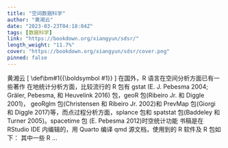 ```yaml
---
title: "空间数据科学"
author: "黄湘云"
date: "2023-03-23T04:18:04Z"
tags: [数据科学]
link: "https://bookdown.org/xiangyun/sdsr/"
length_weight: "11.7%"
cover: "https://bookdown.org/xiangyun/sdsr/cover.png"
pinned: false
---
```


黄湘云 \[
\def\bm#1{{\boldsymbol #1}}
\] 在国外，R 语言在空间分析方面已有一些著作 在地统计分析方面，比较流行的 R 包有 gstat (E. J. Pebesma 2004; Gräler, Pebesma, 和 Heuvelink 2016) 包，geoR 包(Ribeiro Jr. 和 Diggle 2001)， geoRglm 包(Christensen 和 Ribeiro Jr. 2002)和 PrevMap 包(Giorgi 和 Diggle 2017)等，而点过程分析方面，splance 包和 spatstat 包(Baddeley 和 Turner 2005)。spacetime 包 (E. Pebesma 2012)时空统计功能 书稿是在 RStudio IDE 内编辑的，用 Quarto 编译 qmd 源文档，使用到的 R 软件及 R 包如下： 其中一些 R ...
